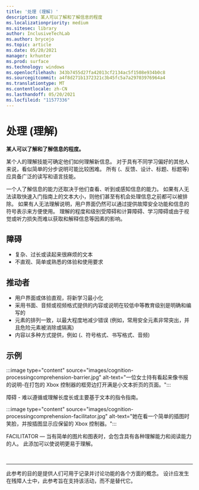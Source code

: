 ```yaml
---
title: '处理 (理解) '
description: 某人可以了解和了解信息的程度
ms.localizationpriority: medium
ms.sitesec: library
author: InclusiveTechLab
ms.author: brycejo
ms.topic: article
ms.date: 05/20/2021
manager: krhunter
ms.prod: surface
ms.technology: windows
ms.openlocfilehash: 343b7455d27fa42013cf2134ac5f1508e934b0c8
ms.sourcegitcommit: a4f8d271b1372321c3b45fc5a7a29703976964a4
ms.translationtype: MT
ms.contentlocale: zh-CN
ms.lasthandoff: 05/20/2021
ms.locfileid: "11577336"
---
```

# <a name="processing-comprehension"></a>处理 (理解) 

**某人可以了解和了解信息的程度。**

某个人的理解技能可确定他们如何理解新信息。 对于具有不同学习偏好的其他人来说，看似简单的分步说明可能比较困难。 所有 (、反馈、设计、标题、标题等) 应具备广泛的读写和语言技能。

一个人了解信息的能力还取决于他们查看、听到或感知信息的能力。 如果有人无法读取快速入门指南上的文本大小，则他们甚至有机会处理信息之前都可以被排除。 如果有人无法理解说明，用户界面仍然可以通过提供故障安全功能和信息的符号表示来方便使用。 理解的程度和级别受障碍和计算障碍、学习障碍或由于视觉或听力损失而难以获取和解释信息等因素的影响。

## <a name="barriers"></a>障碍
* 复杂、过长或读起来很麻烦的文本
* 不直观、简单或熟悉的体验和使用要求

## <a name="facilitators"></a>推动者

* 用户界面或体验直观，将新学习最小化
* 采用书面、音频或视频格式提供的内容或说明在较低中等教育级别是明确和编写的
* 元素的排列一致，以最大程度地减少错误 (例如，常用安全元素非常突出，并且危险元素被消除或隔离) 
* 内容以多种方式提供，例如 (、符号格式、书写格式、音频) 


## <a name="examples"></a>示例

:::image type="content" source="images/cognition-processingcomprehension-barrier.jpg" alt-text="一位女士持有看起来像书报的说明-在打包的 Xbox 控制器的框旁边打开满是小文本折页的页面。":::

障碍 - 难以遵循或理解长度长或主要基于文本的指令指南。

:::image type="content" source="images/cognition-processingcomprehension-facilitator.jpg" alt-text="她在看一个简单的插图时笑脸，并按插图显示应保留的 Xbox 控制器。":::

FACILITATOR — 当有简单的图片和图表时，会包含具有各种理解能力和阅读能力的人。 此添加可以使说明更易于理解。

&nbsp;

[comment]: # (Footer 语句)
___
此参考的目的是提供人们可用于记录并讨论功能的各个方面的概念。 设计应发生在残障人士中，此参考旨在支持该活动，而不是替代它。 